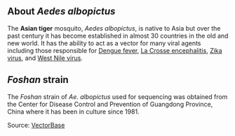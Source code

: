 About *Aedes albopictus*
------------------------

The **Asian tiger** mosquito, *Aedes albopictus*, is native to Asia but
over the past century it has become established in almost 30 countries
in the old and new world. It has the ability to act as a vector for many
viral agents including those responsible for [Dengue
fever](http://en.wikipedia.org/wiki/Dengue), [La Crosse
encephalitis](http://en.wikipedia.org/wiki/La_Crosse_encephalitis),
[Zika virus](http://en.wikipedia.org/wiki/Zika_virus), and [West Nile
virus](http://en.wikipedia.org/wiki/West_Nile_fever).

*Foshan* strain
---------------

The *Foshan* strain of *Ae. albopictus* used for sequencing was obtained
from the Center for Disease Control and Prevention of Guangdong
Province, China where it has been in culture since 1981.

Source:
[VectorBase](https://www.vectorbase.org/organisms/aedes-albopictus "Tendency to inhabit/rest in outdoor areas.")
